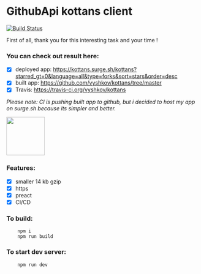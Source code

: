 # GithubApi kottans client

[![Build Status](https://travis-ci.org/vyshkov/kottans.svg?branch=source)](https://travis-ci.org/vyshkov/kottans)



First of all, thank you for this interesting task and your time !

### You can check out result here:
 - [x] deployed app: https://kottans.surge.sh/kottans?starred_gt=0&language=all&type=forks&sort=stars&order=desc
 - [x] built app: https://github.com/vyshkov/kottans/tree/master
 - [x] Travis: https://travis-ci.org/vyshkov/kottans
 
 _Please note: CI is pushing built app to github, 
 but i decided to host my app on surge.sh because its simpler and better._


<img src="http://kottans.org/public/images/logo.png" height=100/>

### Features:
- [x] smaller 14 kb gzip
- [x] https
- [x] preact
- [x] CI/CD

### To build:
```
	npm i
	npm run build
```
### To start dev server:
```
	npm run dev
```
